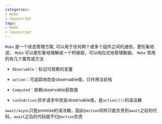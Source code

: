 ```yaml
---
categories:
- mobx
- Javascript
tags:
- mobx
- Javascript
---
```


`Mobx` 是一个状态管理方案, 可以用于任何两个或多个组件之间的通信，更形象地说， `Mobx` 可以更形象地理解成一个桥接层，可以响应式地管理数据。
`Mobx` 常用的有几个属性或方法
 - `Observable`：标记可观察的变量

 - `action`：可追踪地改变observable值，只作用当前栈

 - `Computed`：依赖observable获取值

 - `runInAction`:异步请求中改变observable值，是`action()()`的语法糖

 `await/async`只是promise的语法糖，因此`@action`同样只能负责到`await`之前的代码，`await`之后的代码就不归`@action`负责
